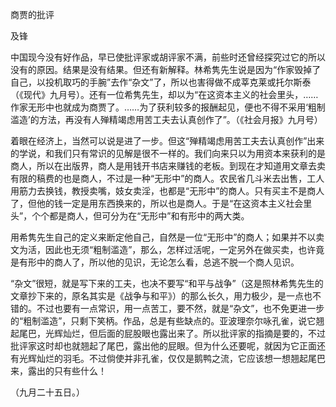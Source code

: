 商贾的批评

及锋　　

  

中国现今没有好作品，早已使批评家或胡评家不满，前些时还曾经探究过它的所以没有的原因。结果是没有结果。但还有新解释。林希隽先生说是因为“作家毁掉了自己，以投机取巧的手腕”去作“杂文”了，所以也害得做不成莘克莱或托尔斯泰（《现代》九月号）。还有一位希隽先生，却以为“在这资本主义的社会里头，……作家无形中也就成为商贾了。……为了获利较多的报酬起见，便也不得不采用‘粗制滥造’的方法，再没有人殚精竭虑用苦工夫去认真创作了”。（《社会月报》九月号）

着眼在经济上，当然可以说是进了一步。但这“殚精竭虑用苦工夫去认真创作”出来的学说，和我们只有常识的见解是很不一样的。我们向来只以为用资本来获利的是商人，所以在出版界，商人是用钱开书店来赚钱的老板。到现在才知道用文章去卖有限的稿费的也是商人，不过是一种“无形中”的商人。农民省几斗米去出售，工人用筋力去换钱，教授卖嘴，妓女卖淫，也都是“无形中”的商人。只有买主不是商人了，但他的钱一定是用东西换来的，所以也是商人。于是“在这资本主义社会里头”，个个都是商人，但可分为在“无形中”和有形中的两大类。

用希隽先生自己的定义来断定他自己，自然是一位“无形中”的商人；如果并不以卖文为活，因此也无须“粗制滥造”，那么，怎样过活呢，一定另外在做买卖，也许竟是有形中的商人了，所以他的见识，无论怎么看，总逃不脱一个商人见识。

“杂文”很短，就是写下来的工夫，也决不要写“和平与战争”（这是照林希隽先生的文章抄下来的，原名其实是《战争与和平》）的那么长久，用力极少，是一点也不错的。不过也要有一点常识，用一点苦工，要不然，就是“杂文”，也不免更进一步的“粗制滥造”，只剩下笑柄。作品，总是有些缺点的。亚波理奈尔咏孔雀，说它翘起尾巴，光辉灿烂，但后面的屁股眼也露出来了。所以批评家的指摘是要的，不过批评家这时却也就翘起了尾巴，露出他的屁眼。但为什么还要呢，就因为它正面还有光辉灿烂的羽毛。不过倘使并非孔雀，仅仅是鹅鸭之流，它应该想一想翘起尾巴来，露出的只有些什么！

  

（九月二十五日。）